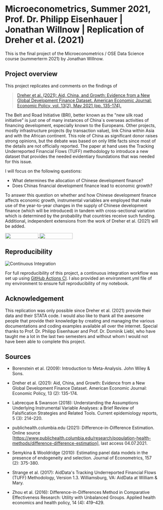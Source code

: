 # Microeconometrics, Summer 2021, Prof. Dr. Philipp Eisenhauer | Jonathan Willnow | Replication of Dreher et al. (2021) 

This is the final project of the Microeconometrics / OSE Data Science course (summerterm 2021) by Jonathan Willnow. 

## Project overview

This project replicates and comments on the findings of 
> [Dreher et al. (2021): Aid, China, and Growth: Evidence from a New Global Development Finance Dataset. American Economic Journal: Economic Policy, vol. 13(2), May 2021 (pp. 135-174).](https://www.aeaweb.org/articles?id=10.1257/pol.20180631)

The Belt and Road Initiative (BRI), better known as the "new silk road initiative" is just one of many instances of China´s overseas activities of financing development, especially known to the Europeans. Other projects, mostly infrastructure projects (by transaction value), link China within Asia and with the African continent. This role of China as significant donor raises strong opinions, but the debate was based on only little facts since most of the details are not officially reported. The paper at hand uses the Tracking Underreported Financial Flows (TUFF) methodology to introduce a new dataset that provides the needed evidentiary foundations that was needed for this issue.

I will focus on the following questions: 

* What determines the allocation of Chinese development finance?
* Does Chinas financial development finance lead to economic growth?

To answer this question on whether and how Chinese development finance affects economic growth, instrumental variables are employed that make use of the year-to-year changes in the supply of Chinese development finance (which will be introduced) in tandem with cross-sectional variation which is determined by the probability that countries receive such funding. Additional, independent extensions from the work of Dreher et al. (2021) will be added.



<a href="https://nbviewer.jupyter.org/github/OpenSourceEconomics/ose-data-science-course-project-JonathanWillnow/blob/master/JonathanWillnowOSE.ipynb"
   target="_parent">
   <img align="center"
  src="https://raw.githubusercontent.com/jupyter/design/master/logos/Badges/nbviewer_badge.png"
      width="109" height="20">
</a>
<a href="https://mybinder.org/v2/gh/OpenSourceEconomics/ose-data-science-course-project-JonathanWillnow/master?filepath=JonathanWillnowOSE.ipynb"
    target="_parent">
    <img align="center"
       src="https://mybinder.org/badge_logo.svg"
       width="109" height="20">
</a>

## Reproducibility


![Continuous Integration](https://github.com/OpenSourceEconomics/ose-template-course-project/workflows/Continuous%20Integration/badge.svg)

For full reproducibility of this project, a continuous integration workflow was set up using [GitHub Actions CI](https://docs.github.com/en/actions). I also provided an environment.yml file of my environment to ensure full reproducibility of my notebook.


## Acknowledgement

This replication was only possible since Dreher et al. (2021) provide their data and their STATA code. I would also like to thank all the awesome people that provide their knowledge by creating and managing the various documentations and coding examples available all over the internet. Special thanks to Prof. Dr. Philipp Eisenhauer and Prof. Dr. Dominik Liebl, who have taught me a lot in the last two semesters and without whom I would not have been able to complete this project.


## Sources


* Borenstein et al. (2009): Introduction to Meta-Analysis. John Wiley & Sons.


* Dreher et al. (2021): Aid, China, and Growth: Evidence from a New Global Development Finance Dataset. American Economic Journal: Economic Policy, 13 (2): 135-174.


* Labrecque & Swanson (2018): Understanding the Assumptions Underlying Instrumental Variable Analyses: a Brief Review of Falsification Strategies and Related Tools. Current epidemiology reports, 5 (3): 214–220.


* publichealth.columbia.edu (2021): Difference-in-Difference Estimation. Online source [https://www.publichealth.columbia.edu/research/population-health-methods/difference-difference-estimation], last access 04.07.2021.


* Semykina & Wooldridge (2010): Estimating panel data models in the presence of endogeneity and selection. Journal of Econometrics, 157 (2): 375-380.


* Strange et al. (2017): AidData's Tracking Underreported Financial Flows (TUFF) Methodology, Version 1.3. Williamsburg, VA: AidData at William & Mary.


* Zhou et al. (2016): Difference-in-Differences Method in Comparative Effectiveness Research: Utility with Unbalanced Groups. Applied health economics and health policy, 14 (4): 419–429.








